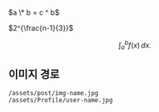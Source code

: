 $a \* b = c ^ b$

$2^{\frac{n-1}{3}}$

$$\int_a^b f(x)\,dx.$$

## 이미지 경로
```path
/assets/post/img-name.jpg
/assets/Profile/user-name.jpg
```